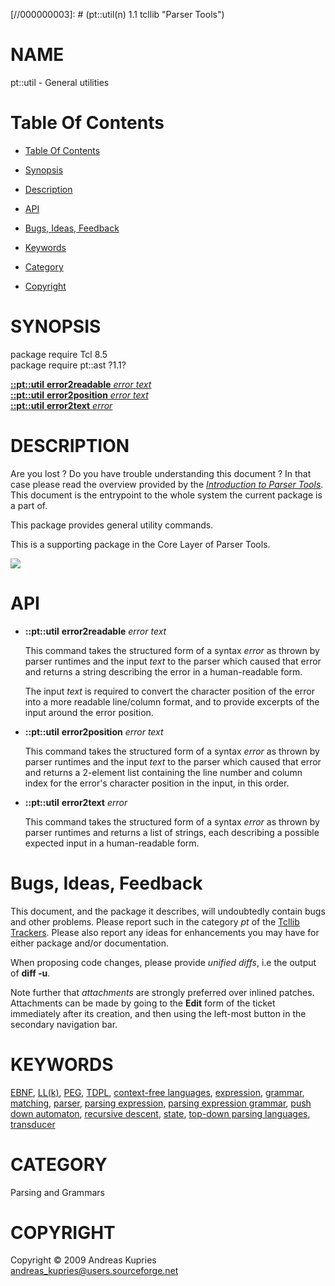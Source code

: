 
[//000000001]: # (pt::util - Parser Tools)
[//000000002]: # (Generated from file 'pt_util.man' by tcllib/doctools with format 'markdown')
[//000000003]: # (pt::util(n) 1.1 tcllib "Parser Tools")

# NAME

pt::util - General utilities

# <a name='toc'></a>Table Of Contents

  -  [Table Of Contents](#toc)

  -  [Synopsis](#synopsis)

  -  [Description](#section1)

  -  [API](#section2)

  -  [Bugs, Ideas, Feedback](#section3)

  -  [Keywords](#keywords)

  -  [Category](#category)

  -  [Copyright](#copyright)

# <a name='synopsis'></a>SYNOPSIS

package require Tcl 8.5  
package require pt::ast ?1.1?  

[__::pt::util__ __error2readable__ *error* *text*](#1)  
[__::pt::util__ __error2position__ *error* *text*](#2)  
[__::pt::util__ __error2text__ *error*](#3)  

# <a name='description'></a>DESCRIPTION

Are you lost ? Do you have trouble understanding this document ? In that case
please read the overview provided by the *[Introduction to Parser
Tools](pt_introduction.md)*. This document is the entrypoint to the whole system
the current package is a part of.

This package provides general utility commands.

This is a supporting package in the Core Layer of Parser Tools.

![](/home/aku/Play/Tcllib/w-scratch/embedded/md/image/arch_core_support.png)

# <a name='section2'></a>API

  - <a name='1'></a>__::pt::util__ __error2readable__ *error* *text*

    This command takes the structured form of a syntax *error* as thrown by
    parser runtimes and the input *text* to the parser which caused that error
    and returns a string describing the error in a human-readable form.

    The input *text* is required to convert the character position of the error
    into a more readable line/column format, and to provide excerpts of the
    input around the error position.

  - <a name='2'></a>__::pt::util__ __error2position__ *error* *text*

    This command takes the structured form of a syntax *error* as thrown by
    parser runtimes and the input *text* to the parser which caused that error
    and returns a 2-element list containing the line number and column index for
    the error's character position in the input, in this order.

  - <a name='3'></a>__::pt::util__ __error2text__ *error*

    This command takes the structured form of a syntax *error* as thrown by
    parser runtimes and returns a list of strings, each describing a possible
    expected input in a human-readable form.

# <a name='section3'></a>Bugs, Ideas, Feedback

This document, and the package it describes, will undoubtedly contain bugs and
other problems. Please report such in the category *pt* of the [Tcllib
Trackers](http://core.tcl.tk/tcllib/reportlist). Please also report any ideas
for enhancements you may have for either package and/or documentation.

When proposing code changes, please provide *unified diffs*, i.e the output of
__diff -u__.

Note further that *attachments* are strongly preferred over inlined patches.
Attachments can be made by going to the __Edit__ form of the ticket immediately
after its creation, and then using the left-most button in the secondary
navigation bar.

# <a name='keywords'></a>KEYWORDS

[EBNF](../../../../index.md#ebnf), [LL(k)](../../../../index.md#ll_k_),
[PEG](../../../../index.md#peg), [TDPL](../../../../index.md#tdpl),
[context-free languages](../../../../index.md#context_free_languages),
[expression](../../../../index.md#expression),
[grammar](../../../../index.md#grammar),
[matching](../../../../index.md#matching),
[parser](../../../../index.md#parser), [parsing
expression](../../../../index.md#parsing_expression), [parsing expression
grammar](../../../../index.md#parsing_expression_grammar), [push down
automaton](../../../../index.md#push_down_automaton), [recursive
descent](../../../../index.md#recursive_descent),
[state](../../../../index.md#state), [top-down parsing
languages](../../../../index.md#top_down_parsing_languages),
[transducer](../../../../index.md#transducer)

# <a name='category'></a>CATEGORY

Parsing and Grammars

# <a name='copyright'></a>COPYRIGHT

Copyright &copy; 2009 Andreas Kupries <andreas_kupries@users.sourceforge.net>
